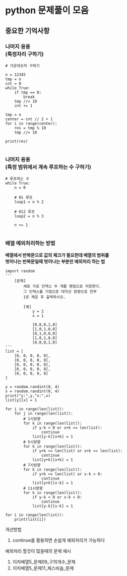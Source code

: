 # python 문제풀이 모음
## 중요한 기억사항
### 나머지 응용<br>(특정자리 구하기)
<pre><code># 가운데숫자 구하기

n = 12345
tmp = n
cnt = 0
while True:
    if tmp == 0:
        break
    tmp //= 10
    cnt += 1

tmp = n
center = cnt // 2 + 1
for i in range(center):
    res = tmp % 10
    tmp //= 10

print(res)

</code></pre>

### 나머지 응용<br>(특정 범위에서 계속 루프하는 수 구하기)
<pre><code># 루프하는 수 
while True:
    n = 0

    # 01 루프
    loop1 = n % 2

    # 012 루프
    loop2 = n % 3

    n += 1

</code></pre>

### 배열 예외처리하는 방법
<b>배열에서 반복문으로 값의 체크가 필요한데 배열의 범위를<br>벗어나는 반복문일때 벗어나는 부분만 예외처리 하는 법</b>
  
<pre><code>import random
'''
	[문제]
		세로 가로 인덱스 두 개를 랜덤으로 저장한다. 
		그 인덱스를 기점으로 대각선 방향으로 전부
        1로 채운 후 출력하시오.
		    
		[예]
			y = 2
			x = 1
		    	
			[0,0,0,1,0]
			[1,0,1,0,0]
			[0,1,0,0,0]
			[1,0,1,0,0]
			[0,0,0,1,0]
'''
list = [
	[0, 0, 0, 0, 0],
	[0, 0, 0, 0, 0],
	[0, 0, 0, 0, 0],
	[0, 0, 0, 0, 0],
	[0, 0, 0, 0, 0]
]

y = random.randint(0, 4)
x = random.randint(0, 4)
print("y:",y,"x:",x)
list[y][x] = 1

for i in range(len(list)):
	for j in range(len(list)):
		# 1시방향
		for k in range(len(list)):
			if y-k < 0 or x+k >= len(list):
				continue
			list[y-k][x+k] = 1
		# 5시방향
		for k in range(len(list)):
			if y+k >= len(list) or x+k >= len(list):
				continue
			list[y+k][x+k] = 1
		# 7시방향
		for k in range(len(list)):
			if y+k >= len(list) or x-k < 0:
				continue
			list[y+k][x-k] = 1
		# 11시방향
		for k in range(len(list)):
			if y-k < 0 or x-k < 0:
				continue
			list[y-k][x-k] = 1

for i in range(len(list)):
	print(list[i])
</code></pre>  
  
개선방법  
1. continue를 활용하면 손쉽게 예외처리가 가능하다
  
예외처리 할것이 많을때의 문제 예시
1. 이차배열5_문제09_구의개수_문제  
2. 이차배열5_문제11_체스비숍_문제